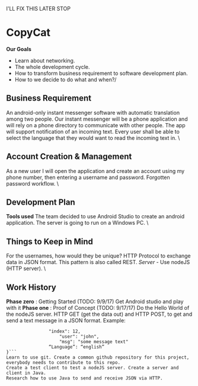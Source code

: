 I'LL FIX THIS LATER STOP 

# CopyCat
**Our Goals**
* Learn about networking.
* The whole development cycle. 
* How to transform business requirement to software development plan.
* How to we decide to do what and when?/
## Business Requirement
An android-only instant messenger software with automatic translation among two people. Our instant messenger will be a phone application and will rely on a phone directory to communicate with other people. The app will support notification of an incoming text. Every user shall be able to select the language that they would want to read the incoming text in. 
\
## Account Creation & Management
As a new user I will open the application and create an account using my phone number, then entering a username and password.
Forgotten password workflow.
\
## Development Plan
**Tools used**
The team decided to use Android Studio to create an android application. The server is going to run on a Windows PC.
\
## Things to Keep in Mind
For the usernames, how would they be unique?
HTTP Protocol to exchange data in JSON format. This pattern is also called REST.
*Server* - Use nodeJS (HTTP server).
\
## Work History
**Phase zero**	: Getting Started (TODO: 9/9/17)
Get Android studio and play with it 
**Phase one**	: Proof of Concept (TODO: 9/17/17)
Do the Hello World of the nodeJS server. 
HTTP GET (get the data out) and HTTP POST, to get and send a text message in a JSON format. <return>
		Example: 
```{
 				"index": 12,
    				"user": "john",
    				"msg": "some message text"
				“Language”: “english”
}```
Learn to use git. Create a common github repository for this project, everybody needs to contribute to this repo.
Create a test client to test a nodeJS server. Create a server and client in Java. 
Research how to use Java to send and receive JSON via HTTP.
